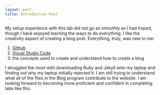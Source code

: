 ```yaml
---
layout: post
title: Introduction Post
---
```


My setup experience with this lab did not go as smoothly as I had hoped, though I have enjoyed learning the ways to do everything. I like the creativity aspect of creating a blog post. Everything, truly, was new to me:

1. [Github](https://github.com/)
2. [Visual Studio Code](https://code.visualstudio.com/)
3. the concepts used to create and understand how to create a blog

I struggled the most with downloading Ruby and Jekyll onto my laptop and finding out why my laptop initially rejected it. I am still trying to understand what all of the files in the Blog program contribute to the website. I am looking forward to becoming more proficient and confident in completing labs like this.


